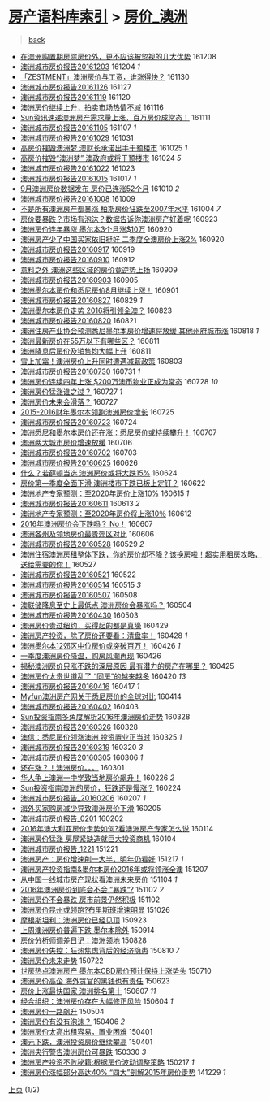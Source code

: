 [房产语料库索引](../../README.md)  > [房价_澳洲](房价_澳洲.md)
====
> [back](../README.md)

- [在澳洲购置期房除房价外，更不应该被忽视的几大优势](http://jkwz.applinzi.com/ittc/6909316606277977093.html#%E5%9C%A8%E6%BE%B3%E6%B4%B2%E8%B4%AD%E7%BD%AE%E6%9C%9F%E6%88%BF%E9%99%A4%E6%88%BF%E4%BB%B7%E5%A4%96%EF%BC%8C%E6%9B%B4%E4%B8%8D%E5%BA%94%E8%AF%A5%E8%A2%AB%E5%BF%BD%E8%A7%86%E7%9A%84%E5%87%A0%E5%A4%A7%E4%BC%98%E5%8A%BF) 161208  
- [澳洲城市房价报告20161203](http://jkwz.applinzi.com/ittc/6907830273701315589.html#%E6%BE%B3%E6%B4%B2%E5%9F%8E%E5%B8%82%E6%88%BF%E4%BB%B7%E6%8A%A5%E5%91%8A20161203) 161204 *1* 
- [「ZESTMENT」澳洲房价与工资，谁涨得快？](http://jkwz.applinzi.com/ittc/6906235593205220357.html#%E3%80%8CZESTMENT%E3%80%8D%E6%BE%B3%E6%B4%B2%E6%88%BF%E4%BB%B7%E4%B8%8E%E5%B7%A5%E8%B5%84%EF%BC%8C%E8%B0%81%E6%B6%A8%E5%BE%97%E5%BF%AB%EF%BC%9F) 161130  
- [澳洲城市房价报告20161126](http://jkwz.applinzi.com/ittc/6905220785227957253.html#%E6%BE%B3%E6%B4%B2%E5%9F%8E%E5%B8%82%E6%88%BF%E4%BB%B7%E6%8A%A5%E5%91%8A20161126) 161127  
- [澳洲城市房价报告20161119](http://jkwz.applinzi.com/ittc/6902232343955112964.html#%E6%BE%B3%E6%B4%B2%E5%9F%8E%E5%B8%82%E6%88%BF%E4%BB%B7%E6%8A%A5%E5%91%8A20161119) 161120  
- [澳洲房价继续上升，拍卖市场热情不减](http://jkwz.applinzi.com/ittc/6900706425084314629.html#%E6%BE%B3%E6%B4%B2%E6%88%BF%E4%BB%B7%E7%BB%A7%E7%BB%AD%E4%B8%8A%E5%8D%87%EF%BC%8C%E6%8B%8D%E5%8D%96%E5%B8%82%E5%9C%BA%E7%83%AD%E6%83%85%E4%B8%8D%E5%87%8F) 161116  
- [Sun资讯速递澳洲房产需求量上涨，百万房价成常态！](http://jkwz.applinzi.com/ittc/6899302095257076741.html#Sun%E8%B5%84%E8%AE%AF%E9%80%9F%E9%80%92%E6%BE%B3%E6%B4%B2%E6%88%BF%E4%BA%A7%E9%9C%80%E6%B1%82%E9%87%8F%E4%B8%8A%E6%B6%A8%EF%BC%8C%E7%99%BE%E4%B8%87%E6%88%BF%E4%BB%B7%E6%88%90%E5%B8%B8%E6%80%81%EF%BC%81) 161111  
- [澳洲城市房价报告20161105](http://jkwz.applinzi.com/ittc/6897406548199867397.html#%E6%BE%B3%E6%B4%B2%E5%9F%8E%E5%B8%82%E6%88%BF%E4%BB%B7%E6%8A%A5%E5%91%8A20161105) 161107 *1* 
- [澳洲城市房价报告20161029](http://jkwz.applinzi.com/ittc/6894824986702775300.html#%E6%BE%B3%E6%B4%B2%E5%9F%8E%E5%B8%82%E6%88%BF%E4%BB%B7%E6%8A%A5%E5%91%8A20161029) 161031  
- [高房价摧毁澳洲梦 澳财长承诺出手干预楼市](http://jkwz.applinzi.com/ittc/6892842424602199045.html#%E9%AB%98%E6%88%BF%E4%BB%B7%E6%91%A7%E6%AF%81%E6%BE%B3%E6%B4%B2%E6%A2%A6+%E6%BE%B3%E8%B4%A2%E9%95%BF%E6%89%BF%E8%AF%BA%E5%87%BA%E6%89%8B%E5%B9%B2%E9%A2%84%E6%A5%BC%E5%B8%82) 161025 *1* 
- [高房价摧毁“澳洲梦” 澳政府或将干预楼市](http://jkwz.applinzi.com/ittc/6892565796382835716.html#%E9%AB%98%E6%88%BF%E4%BB%B7%E6%91%A7%E6%AF%81%E2%80%9C%E6%BE%B3%E6%B4%B2%E6%A2%A6%E2%80%9D+%E6%BE%B3%E6%94%BF%E5%BA%9C%E6%88%96%E5%B0%86%E5%B9%B2%E9%A2%84%E6%A5%BC%E5%B8%82) 161024 *5* 
- [澳洲城市房价报告20161022](http://jkwz.applinzi.com/ittc/6892210226714903556.html#%E6%BE%B3%E6%B4%B2%E5%9F%8E%E5%B8%82%E6%88%BF%E4%BB%B7%E6%8A%A5%E5%91%8A20161022) 161023  
- [澳洲城市房价报告20161015](http://jkwz.applinzi.com/ittc/6889268085994816517.html#%E6%BE%B3%E6%B4%B2%E5%9F%8E%E5%B8%82%E6%88%BF%E4%BB%B7%E6%8A%A5%E5%91%8A20161015) 161017 *1* 
- [9月澳洲房价数据发布 房价已连涨52个月](http://jkwz.applinzi.com/ittc/6887309150035379205.html#9%E6%9C%88%E6%BE%B3%E6%B4%B2%E6%88%BF%E4%BB%B7%E6%95%B0%E6%8D%AE%E5%8F%91%E5%B8%83+%E6%88%BF%E4%BB%B7%E5%B7%B2%E8%BF%9E%E6%B6%A852%E4%B8%AA%E6%9C%88) 161010 *2* 
- [澳洲城市房价报告20161008](http://jkwz.applinzi.com/ittc/6886725359680095237.html#%E6%BE%B3%E6%B4%B2%E5%9F%8E%E5%B8%82%E6%88%BF%E4%BB%B7%E6%8A%A5%E5%91%8A20161008) 161009  
- [不是所有澳洲房产都暴涨 柏斯房价狂跌至2007年水平](http://jkwz.applinzi.com/ittc/6885136852046054405.html#%E4%B8%8D%E6%98%AF%E6%89%80%E6%9C%89%E6%BE%B3%E6%B4%B2%E6%88%BF%E4%BA%A7%E9%83%BD%E6%9A%B4%E6%B6%A8+%E6%9F%8F%E6%96%AF%E6%88%BF%E4%BB%B7%E7%8B%82%E8%B7%8C%E8%87%B32007%E5%B9%B4%E6%B0%B4%E5%B9%B3) 161004 *7* 
- [房价要暴跌？市场有泡沫？数据告诉你澳洲房产好着呢](http://jkwz.applinzi.com/ittc/6881021692368913413.html#%E6%88%BF%E4%BB%B7%E8%A6%81%E6%9A%B4%E8%B7%8C%EF%BC%9F%E5%B8%82%E5%9C%BA%E6%9C%89%E6%B3%A1%E6%B2%AB%EF%BC%9F%E6%95%B0%E6%8D%AE%E5%91%8A%E8%AF%89%E4%BD%A0%E6%BE%B3%E6%B4%B2%E6%88%BF%E4%BA%A7%E5%A5%BD%E7%9D%80%E5%91%A2) 160923  
- [澳洲房价连年暴涨 墨尔本3个月涨$10万](http://jkwz.applinzi.com/ittc/6879976709507515396.html#%E6%BE%B3%E6%B4%B2%E6%88%BF%E4%BB%B7%E8%BF%9E%E5%B9%B4%E6%9A%B4%E6%B6%A8+%E5%A2%A8%E5%B0%94%E6%9C%AC3%E4%B8%AA%E6%9C%88%E6%B6%A8%2410%E4%B8%87) 160920  
- [澳洲房产少了中国买家依旧挺好 二季度全澳房价上涨2%](http://jkwz.applinzi.com/ittc/6879968256055575557.html#%E6%BE%B3%E6%B4%B2%E6%88%BF%E4%BA%A7%E5%B0%91%E4%BA%86%E4%B8%AD%E5%9B%BD%E4%B9%B0%E5%AE%B6%E4%BE%9D%E6%97%A7%E6%8C%BA%E5%A5%BD+%E4%BA%8C%E5%AD%A3%E5%BA%A6%E5%85%A8%E6%BE%B3%E6%88%BF%E4%BB%B7%E4%B8%8A%E6%B6%A82%25) 160920  
- [澳洲城市房价报告20160917](http://jkwz.applinzi.com/ittc/6879247212202165253.html#%E6%BE%B3%E6%B4%B2%E5%9F%8E%E5%B8%82%E6%88%BF%E4%BB%B7%E6%8A%A5%E5%91%8A20160917) 160919  
- [澳洲城市房价报告20160910](http://jkwz.applinzi.com/ittc/6876627395724968965.html#%E6%BE%B3%E6%B4%B2%E5%9F%8E%E5%B8%82%E6%88%BF%E4%BB%B7%E6%8A%A5%E5%91%8A20160910) 160912  
- [意料之外  澳洲这些区域的房价竟逆势上扬](http://jkwz.applinzi.com/ittc/6875870672856810501.html#%E6%84%8F%E6%96%99%E4%B9%8B%E5%A4%96++%E6%BE%B3%E6%B4%B2%E8%BF%99%E4%BA%9B%E5%8C%BA%E5%9F%9F%E7%9A%84%E6%88%BF%E4%BB%B7%E7%AB%9F%E9%80%86%E5%8A%BF%E4%B8%8A%E6%89%AC) 160909  
- [澳洲城市房价报告20160903](http://jkwz.applinzi.com/ittc/6874098743170827269.html#%E6%BE%B3%E6%B4%B2%E5%9F%8E%E5%B8%82%E6%88%BF%E4%BB%B7%E6%8A%A5%E5%91%8A20160903) 160905  
- [澳洲墨尔本房价和悉尼房价8月继续上涨！](http://jkwz.applinzi.com/ittc/6872945165391627269.html#%E6%BE%B3%E6%B4%B2%E5%A2%A8%E5%B0%94%E6%9C%AC%E6%88%BF%E4%BB%B7%E5%92%8C%E6%82%89%E5%B0%BC%E6%88%BF%E4%BB%B78%E6%9C%88%E7%BB%A7%E7%BB%AD%E4%B8%8A%E6%B6%A8%EF%BC%81) 160901  
- [澳洲城市房价报告20160827](http://jkwz.applinzi.com/ittc/6871507242507043845.html#%E6%BE%B3%E6%B4%B2%E5%9F%8E%E5%B8%82%E6%88%BF%E4%BB%B7%E6%8A%A5%E5%91%8A20160827) 160829 *1* 
- [澳洲墨尔本房价走势 2016将引领全澳？](http://jkwz.applinzi.com/ittc/6869487185673323525.html#%E6%BE%B3%E6%B4%B2%E5%A2%A8%E5%B0%94%E6%9C%AC%E6%88%BF%E4%BB%B7%E8%B5%B0%E5%8A%BF+2016%E5%B0%86%E5%BC%95%E9%A2%86%E5%85%A8%E6%BE%B3%EF%BC%9F) 160823  
- [澳洲城市房价报告20160820](http://jkwz.applinzi.com/ittc/6868889240368317444.html#%E6%BE%B3%E6%B4%B2%E5%9F%8E%E5%B8%82%E6%88%BF%E4%BB%B7%E6%8A%A5%E5%91%8A20160820) 160821  
- [澳洲住房产业协会预测悉尼墨尔本房价增速将放缓 其他州府城市涨](http://jkwz.applinzi.com/ittc/6867798133601469445.html#%E6%BE%B3%E6%B4%B2%E4%BD%8F%E6%88%BF%E4%BA%A7%E4%B8%9A%E5%8D%8F%E4%BC%9A%E9%A2%84%E6%B5%8B%E6%82%89%E5%B0%BC%E5%A2%A8%E5%B0%94%E6%9C%AC%E6%88%BF%E4%BB%B7%E5%A2%9E%E9%80%9F%E5%B0%86%E6%94%BE%E7%BC%93+%E5%85%B6%E4%BB%96%E5%B7%9E%E5%BA%9C%E5%9F%8E%E5%B8%82%E6%B6%A8) 160818 *1* 
- [澳洲最新房价在55万以下有哪些区？](http://jkwz.applinzi.com/ittc/6865156559977579525.html#%E6%BE%B3%E6%B4%B2%E6%9C%80%E6%96%B0%E6%88%BF%E4%BB%B7%E5%9C%A855%E4%B8%87%E4%BB%A5%E4%B8%8B%E6%9C%89%E5%93%AA%E4%BA%9B%E5%8C%BA%EF%BC%9F) 160811  
- [澳洲降息后房价及销售均大幅上升](http://jkwz.applinzi.com/ittc/6865019143534937093.html#%E6%BE%B3%E6%B4%B2%E9%99%8D%E6%81%AF%E5%90%8E%E6%88%BF%E4%BB%B7%E5%8F%8A%E9%94%80%E5%94%AE%E5%9D%87%E5%A4%A7%E5%B9%85%E4%B8%8A%E5%8D%87) 160811  
- [雪上加霜！澳洲房价上升同时遭遇减薪政策](http://jkwz.applinzi.com/ittc/6862073329720230917.html#%E9%9B%AA%E4%B8%8A%E5%8A%A0%E9%9C%9C%EF%BC%81%E6%BE%B3%E6%B4%B2%E6%88%BF%E4%BB%B7%E4%B8%8A%E5%8D%87%E5%90%8C%E6%97%B6%E9%81%AD%E9%81%87%E5%87%8F%E8%96%AA%E6%94%BF%E7%AD%96) 160803  
- [澳洲城市房价报告20160730](http://jkwz.applinzi.com/ittc/6860243452134163461.html#%E6%BE%B3%E6%B4%B2%E5%9F%8E%E5%B8%82%E6%88%BF%E4%BB%B7%E6%8A%A5%E5%91%8A20160730) 160731 *1* 
- [澳洲房价连续四年上涨  $200万澳币物业正成为常态](http://jkwz.applinzi.com/ittc/6859908480592512005.html#%E6%BE%B3%E6%B4%B2%E6%88%BF%E4%BB%B7%E8%BF%9E%E7%BB%AD%E5%9B%9B%E5%B9%B4%E4%B8%8A%E6%B6%A8++%24200%E4%B8%87%E6%BE%B3%E5%B8%81%E7%89%A9%E4%B8%9A%E6%AD%A3%E6%88%90%E4%B8%BA%E5%B8%B8%E6%80%81) 160728 *10* 
- [澳洲房价猛涨谁之过？](http://jkwz.applinzi.com/ittc/6859595133632381957.html#%E6%BE%B3%E6%B4%B2%E6%88%BF%E4%BB%B7%E7%8C%9B%E6%B6%A8%E8%B0%81%E4%B9%8B%E8%BF%87%EF%BC%9F) 160727 *1* 
- [澳洲房价未来会滑落？](http://jkwz.applinzi.com/ittc/6859595133556884484.html#%E6%BE%B3%E6%B4%B2%E6%88%BF%E4%BB%B7%E6%9C%AA%E6%9D%A5%E4%BC%9A%E6%BB%91%E8%90%BD%EF%BC%9F) 160727  
- [2015-2016财年墨尔本领跑澳洲房价增长](http://jkwz.applinzi.com/ittc/6857607056865100805.html#2015-2016%E8%B4%A2%E5%B9%B4%E5%A2%A8%E5%B0%94%E6%9C%AC%E9%A2%86%E8%B7%91%E6%BE%B3%E6%B4%B2%E6%88%BF%E4%BB%B7%E5%A2%9E%E9%95%BF) 160725  
- [澳洲城市房价报告20160723](http://jkwz.applinzi.com/ittc/6857733393575576580.html#%E6%BE%B3%E6%B4%B2%E5%9F%8E%E5%B8%82%E6%88%BF%E4%BB%B7%E6%8A%A5%E5%91%8A20160723) 160724  
- [澳洲悉尼和墨尔本房价还在涨：悉尼房价或持续攀升！](http://jkwz.applinzi.com/ittc/6852157579379344388.html#%E6%BE%B3%E6%B4%B2%E6%82%89%E5%B0%BC%E5%92%8C%E5%A2%A8%E5%B0%94%E6%9C%AC%E6%88%BF%E4%BB%B7%E8%BF%98%E5%9C%A8%E6%B6%A8%EF%BC%9A%E6%82%89%E5%B0%BC%E6%88%BF%E4%BB%B7%E6%88%96%E6%8C%81%E7%BB%AD%E6%94%80%E5%8D%87%EF%BC%81) 160707  
- [澳洲两大城市房价增速放缓](http://jkwz.applinzi.com/ittc/6851713625118737412.html#%E6%BE%B3%E6%B4%B2%E4%B8%A4%E5%A4%A7%E5%9F%8E%E5%B8%82%E6%88%BF%E4%BB%B7%E5%A2%9E%E9%80%9F%E6%94%BE%E7%BC%93) 160706  
- [澳洲城市房价报告20160702](http://jkwz.applinzi.com/ittc/6850671626638853125.html#%E6%BE%B3%E6%B4%B2%E5%9F%8E%E5%B8%82%E6%88%BF%E4%BB%B7%E6%8A%A5%E5%91%8A20160702) 160703  
- [澳洲城市房价报告20160625](http://jkwz.applinzi.com/ittc/6848005864447017989.html#%E6%BE%B3%E6%B4%B2%E5%9F%8E%E5%B8%82%E6%88%BF%E4%BB%B7%E6%8A%A5%E5%91%8A20160625) 160626  
- [什么？若薛顿当选 澳洲房价或将大跌15%](http://jkwz.applinzi.com/ittc/6847324986536363012.html#%E4%BB%80%E4%B9%88%EF%BC%9F%E8%8B%A5%E8%96%9B%E9%A1%BF%E5%BD%93%E9%80%89+%E6%BE%B3%E6%B4%B2%E6%88%BF%E4%BB%B7%E6%88%96%E5%B0%86%E5%A4%A7%E8%B7%8C15%25) 160624  
- [房价第一季度全面下滑 澳洲楼市下跌已板上定钉？](http://jkwz.applinzi.com/ittc/6846589383779812357.html#%E6%88%BF%E4%BB%B7%E7%AC%AC%E4%B8%80%E5%AD%A3%E5%BA%A6%E5%85%A8%E9%9D%A2%E4%B8%8B%E6%BB%91+%E6%BE%B3%E6%B4%B2%E6%A5%BC%E5%B8%82%E4%B8%8B%E8%B7%8C%E5%B7%B2%E6%9D%BF%E4%B8%8A%E5%AE%9A%E9%92%89%EF%BC%9F) 160622  
- [澳洲地产专家预测：至2020年房价上涨10%](http://jkwz.applinzi.com/ittc/6843957098802840581.html#%E6%BE%B3%E6%B4%B2%E5%9C%B0%E4%BA%A7%E4%B8%93%E5%AE%B6%E9%A2%84%E6%B5%8B%EF%BC%9A%E8%87%B32020%E5%B9%B4%E6%88%BF%E4%BB%B7%E4%B8%8A%E6%B6%A810%25) 160615 *1* 
- [澳洲城市房价报告20160611](http://jkwz.applinzi.com/ittc/6842879110145377284.html#%E6%BE%B3%E6%B4%B2%E5%9F%8E%E5%B8%82%E6%88%BF%E4%BB%B7%E6%8A%A5%E5%91%8A20160611) 160613 *2* 
- [澳洲地产专家预测：至2020年房价将上涨10％](http://jkwz.applinzi.com/ittc/6842879587675276292.html#%E6%BE%B3%E6%B4%B2%E5%9C%B0%E4%BA%A7%E4%B8%93%E5%AE%B6%E9%A2%84%E6%B5%8B%EF%BC%9A%E8%87%B32020%E5%B9%B4%E6%88%BF%E4%BB%B7%E5%B0%86%E4%B8%8A%E6%B6%A810%EF%BC%85) 160612  
- [2016年澳洲房价会下跌吗？ No！](http://jkwz.applinzi.com/ittc/6841009633464157189.html#2016%E5%B9%B4%E6%BE%B3%E6%B4%B2%E6%88%BF%E4%BB%B7%E4%BC%9A%E4%B8%8B%E8%B7%8C%E5%90%97%EF%BC%9F+No%EF%BC%81) 160607  
- [澳洲各州及领地房价最贵郊区对比](http://jkwz.applinzi.com/ittc/6840541768483079173.html#%E6%BE%B3%E6%B4%B2%E5%90%84%E5%B7%9E%E5%8F%8A%E9%A2%86%E5%9C%B0%E6%88%BF%E4%BB%B7%E6%9C%80%E8%B4%B5%E9%83%8A%E5%8C%BA%E5%AF%B9%E6%AF%94) 160606  
- [澳洲城市房价报告20160528](http://jkwz.applinzi.com/ittc/6837618341631755268.html#%E6%BE%B3%E6%B4%B2%E5%9F%8E%E5%B8%82%E6%88%BF%E4%BB%B7%E6%8A%A5%E5%91%8A20160528) 160529 *2* 
- [澳洲住宿澳洲房租整体下跌，你的房价却不降？该换房啦！超实用租房攻略，送给需要的你！](http://jkwz.applinzi.com/ittc/6836966570412475396.html#%E6%BE%B3%E6%B4%B2%E4%BD%8F%E5%AE%BF%E6%BE%B3%E6%B4%B2%E6%88%BF%E7%A7%9F%E6%95%B4%E4%BD%93%E4%B8%8B%E8%B7%8C%EF%BC%8C%E4%BD%A0%E7%9A%84%E6%88%BF%E4%BB%B7%E5%8D%B4%E4%B8%8D%E9%99%8D%EF%BC%9F%E8%AF%A5%E6%8D%A2%E6%88%BF%E5%95%A6%EF%BC%81%E8%B6%85%E5%AE%9E%E7%94%A8%E7%A7%9F%E6%88%BF%E6%94%BB%E7%95%A5%EF%BC%8C%E9%80%81%E7%BB%99%E9%9C%80%E8%A6%81%E7%9A%84%E4%BD%A0%EF%BC%81) 160527  
- [澳洲城市房价报告20160521](http://jkwz.applinzi.com/ittc/6835057754410320901.html#%E6%BE%B3%E6%B4%B2%E5%9F%8E%E5%B8%82%E6%88%BF%E4%BB%B7%E6%8A%A5%E5%91%8A20160521) 160522  
- [澳洲城市房价报告20160514](http://jkwz.applinzi.com/ittc/6832452450313044997.html#%E6%BE%B3%E6%B4%B2%E5%9F%8E%E5%B8%82%E6%88%BF%E4%BB%B7%E6%8A%A5%E5%91%8A20160514) 160515 *3* 
- [澳洲城市房价报告20160507](http://jkwz.applinzi.com/ittc/6829864224901579781.html#%E6%BE%B3%E6%B4%B2%E5%9F%8E%E5%B8%82%E6%88%BF%E4%BB%B7%E6%8A%A5%E5%91%8A20160507) 160508  
- [澳联储降息至史上最低点 澳洲房价会暴涨吗？](http://jkwz.applinzi.com/ittc/6828291543727080452.html#%E6%BE%B3%E8%81%94%E5%82%A8%E9%99%8D%E6%81%AF%E8%87%B3%E5%8F%B2%E4%B8%8A%E6%9C%80%E4%BD%8E%E7%82%B9+%E6%BE%B3%E6%B4%B2%E6%88%BF%E4%BB%B7%E4%BC%9A%E6%9A%B4%E6%B6%A8%E5%90%97%EF%BC%9F) 160504  
- [澳洲城市房价报告20160430](http://jkwz.applinzi.com/ittc/6827922336275497989.html#%E6%BE%B3%E6%B4%B2%E5%9F%8E%E5%B8%82%E6%88%BF%E4%BB%B7%E6%8A%A5%E5%91%8A20160430) 160503  
- [澳洲房价贵过纽约，买得起的都是真壕](http://jkwz.applinzi.com/ittc/6826535673397773316.html#%E6%BE%B3%E6%B4%B2%E6%88%BF%E4%BB%B7%E8%B4%B5%E8%BF%87%E7%BA%BD%E7%BA%A6%EF%BC%8C%E4%B9%B0%E5%BE%97%E8%B5%B7%E7%9A%84%E9%83%BD%E6%98%AF%E7%9C%9F%E5%A3%95) 160429  
- [澳洲房产投资，除了房价还要看：清盘率！](http://jkwz.applinzi.com/ittc/6824933471524750340.html#%E6%BE%B3%E6%B4%B2%E6%88%BF%E4%BA%A7%E6%8A%95%E8%B5%84%EF%BC%8C%E9%99%A4%E4%BA%86%E6%88%BF%E4%BB%B7%E8%BF%98%E8%A6%81%E7%9C%8B%EF%BC%9A%E6%B8%85%E7%9B%98%E7%8E%87%EF%BC%81) 160428 *1* 
- [澳洲墨尔本12郊区中位房价或突破百万！](http://jkwz.applinzi.com/ittc/6825441436639953924.html#%E6%BE%B3%E6%B4%B2%E5%A2%A8%E5%B0%94%E6%9C%AC12%E9%83%8A%E5%8C%BA%E4%B8%AD%E4%BD%8D%E6%88%BF%E4%BB%B7%E6%88%96%E7%AA%81%E7%A0%B4%E7%99%BE%E4%B8%87%EF%BC%81) 160426 *1* 
- [一季度澳洲房价降温，购房风潮再现](http://jkwz.applinzi.com/ittc/6825439979962369029.html#%E4%B8%80%E5%AD%A3%E5%BA%A6%E6%BE%B3%E6%B4%B2%E6%88%BF%E4%BB%B7%E9%99%8D%E6%B8%A9%EF%BC%8C%E8%B4%AD%E6%88%BF%E9%A3%8E%E6%BD%AE%E5%86%8D%E7%8E%B0) 160426  
- [揭秘澳洲房价只涨不跌的深层原因 最有潜力的房产在哪里？](http://jkwz.applinzi.com/ittc/6824964594053153797.html#%E6%8F%AD%E7%A7%98%E6%BE%B3%E6%B4%B2%E6%88%BF%E4%BB%B7%E5%8F%AA%E6%B6%A8%E4%B8%8D%E8%B7%8C%E7%9A%84%E6%B7%B1%E5%B1%82%E5%8E%9F%E5%9B%A0+%E6%9C%80%E6%9C%89%E6%BD%9C%E5%8A%9B%E7%9A%84%E6%88%BF%E4%BA%A7%E5%9C%A8%E5%93%AA%E9%87%8C%EF%BC%9F) 160425  
- [澳洲房价太贵世道乱了  “同房”的越来越多](http://jkwz.applinzi.com/ittc/6822953161052390405.html#%E6%BE%B3%E6%B4%B2%E6%88%BF%E4%BB%B7%E5%A4%AA%E8%B4%B5%E4%B8%96%E9%81%93%E4%B9%B1%E4%BA%86++%E2%80%9C%E5%90%8C%E6%88%BF%E2%80%9D%E7%9A%84%E8%B6%8A%E6%9D%A5%E8%B6%8A%E5%A4%9A) 160420 *13* 
- [澳洲城市房价报告20160416](http://jkwz.applinzi.com/ittc/6822018715985904645.html#%E6%BE%B3%E6%B4%B2%E5%9F%8E%E5%B8%82%E6%88%BF%E4%BB%B7%E6%8A%A5%E5%91%8A20160416) 160417 *1* 
- [Myfun澳洲房产网关于悉尼房价的全球对比](http://jkwz.applinzi.com/ittc/6820886054802293765.html#Myfun%E6%BE%B3%E6%B4%B2%E6%88%BF%E4%BA%A7%E7%BD%91%E5%85%B3%E4%BA%8E%E6%82%89%E5%B0%BC%E6%88%BF%E4%BB%B7%E7%9A%84%E5%85%A8%E7%90%83%E5%AF%B9%E6%AF%94) 160414  
- [澳洲城市房价报告20160402](http://jkwz.applinzi.com/ittc/6816789645077513221.html#%E6%BE%B3%E6%B4%B2%E5%9F%8E%E5%B8%82%E6%88%BF%E4%BB%B7%E6%8A%A5%E5%91%8A20160402) 160403  
- [Sun投资指南多角度解析2016年澳洲房价走势](http://jkwz.applinzi.com/ittc/6814721455451276292.html#Sun%E6%8A%95%E8%B5%84%E6%8C%87%E5%8D%97%E5%A4%9A%E8%A7%92%E5%BA%A6%E8%A7%A3%E6%9E%902016%E5%B9%B4%E6%BE%B3%E6%B4%B2%E6%88%BF%E4%BB%B7%E8%B5%B0%E5%8A%BF) 160328  
- [澳洲城市房价报告20160326](http://jkwz.applinzi.com/ittc/6814389464998609925.html#%E6%BE%B3%E6%B4%B2%E5%9F%8E%E5%B8%82%E6%88%BF%E4%BB%B7%E6%8A%A5%E5%91%8A20160326) 160328  
- [澳信：悉尼房价领涨澳洲 投资置业正当时](http://jkwz.applinzi.com/ittc/6813515371021599748.html#%E6%BE%B3%E4%BF%A1%EF%BC%9A%E6%82%89%E5%B0%BC%E6%88%BF%E4%BB%B7%E9%A2%86%E6%B6%A8%E6%BE%B3%E6%B4%B2+%E6%8A%95%E8%B5%84%E7%BD%AE%E4%B8%9A%E6%AD%A3%E5%BD%93%E6%97%B6) 160325 *1* 
- [澳洲城市房价报告20160319](http://jkwz.applinzi.com/ittc/6811611267802334213.html#%E6%BE%B3%E6%B4%B2%E5%9F%8E%E5%B8%82%E6%88%BF%E4%BB%B7%E6%8A%A5%E5%91%8A20160319) 160320 *3* 
- [澳洲城市房价报告20160305](http://jkwz.applinzi.com/ittc/6806431619657237509.html#%E6%BE%B3%E6%B4%B2%E5%9F%8E%E5%B8%82%E6%88%BF%E4%BB%B7%E6%8A%A5%E5%91%8A20160305) 160306 *1* 
- [还在涨？！澳洲房价。。。](http://jkwz.applinzi.com/ittc/6804609661638542340.html#%E8%BF%98%E5%9C%A8%E6%B6%A8%EF%BC%9F%EF%BC%81%E6%BE%B3%E6%B4%B2%E6%88%BF%E4%BB%B7%E3%80%82%E3%80%82%E3%80%82) 160301  
- [华人争上澳洲一中学致当地房价飙升！](http://jkwz.applinzi.com/ittc/6803122632857748485.html#%E5%8D%8E%E4%BA%BA%E4%BA%89%E4%B8%8A%E6%BE%B3%E6%B4%B2%E4%B8%80%E4%B8%AD%E5%AD%A6%E8%87%B4%E5%BD%93%E5%9C%B0%E6%88%BF%E4%BB%B7%E9%A3%99%E5%8D%87%EF%BC%81) 160226 *2* 
- [Sun投资指南澳洲的房价，狂跌还是慢涨？](http://jkwz.applinzi.com/ittc/6802462984609727493.html#Sun%E6%8A%95%E8%B5%84%E6%8C%87%E5%8D%97%E6%BE%B3%E6%B4%B2%E7%9A%84%E6%88%BF%E4%BB%B7%EF%BC%8C%E7%8B%82%E8%B7%8C%E8%BF%98%E6%98%AF%E6%85%A2%E6%B6%A8%EF%BC%9F) 160224  
- [澳洲城市房价报告_20160206](http://jkwz.applinzi.com/ittc/6796121197918028805.html#%E6%BE%B3%E6%B4%B2%E5%9F%8E%E5%B8%82%E6%88%BF%E4%BB%B7%E6%8A%A5%E5%91%8A_20160206) 160207 *1* 
- [海外买家购房减少导致澳洲房价下滑](http://jkwz.applinzi.com/ittc/6795296774713508869.html#%E6%B5%B7%E5%A4%96%E4%B9%B0%E5%AE%B6%E8%B4%AD%E6%88%BF%E5%87%8F%E5%B0%91%E5%AF%BC%E8%87%B4%E6%BE%B3%E6%B4%B2%E6%88%BF%E4%BB%B7%E4%B8%8B%E6%BB%91) 160205  
- [澳洲城市房价报告_0201](http://jkwz.applinzi.com/ittc/6794180121091113989.html#%E6%BE%B3%E6%B4%B2%E5%9F%8E%E5%B8%82%E6%88%BF%E4%BB%B7%E6%8A%A5%E5%91%8A_0201) 160202  
- [2016年澳大利亚房价走势如何?看澳洲房产专家怎么说](http://jkwz.applinzi.com/ittc/6787118497779942404.html#2016%E5%B9%B4%E6%BE%B3%E5%A4%A7%E5%88%A9%E4%BA%9A%E6%88%BF%E4%BB%B7%E8%B5%B0%E5%8A%BF%E5%A6%82%E4%BD%95%3F%E7%9C%8B%E6%BE%B3%E6%B4%B2%E6%88%BF%E4%BA%A7%E4%B8%93%E5%AE%B6%E6%80%8E%E4%B9%88%E8%AF%B4) 160114  
- [澳洲房价猛涨 房屋紧缺造就巨大投资商机](http://jkwz.applinzi.com/ittc/6783464134024889348.html#%E6%BE%B3%E6%B4%B2%E6%88%BF%E4%BB%B7%E7%8C%9B%E6%B6%A8+%E6%88%BF%E5%B1%8B%E7%B4%A7%E7%BC%BA%E9%80%A0%E5%B0%B1%E5%B7%A8%E5%A4%A7%E6%8A%95%E8%B5%84%E5%95%86%E6%9C%BA) 160104  
- [澳洲城市房价报告_1221](http://jkwz.applinzi.com/ittc/6778270877980558340.html#%E6%BE%B3%E6%B4%B2%E5%9F%8E%E5%B8%82%E6%88%BF%E4%BB%B7%E6%8A%A5%E5%91%8A_1221) 151221  
- [澳洲房产：房价增速削一大半，明年仍看好](http://jkwz.applinzi.com/ittc/6776788556458755076.html#%E6%BE%B3%E6%B4%B2%E6%88%BF%E4%BA%A7%EF%BC%9A%E6%88%BF%E4%BB%B7%E5%A2%9E%E9%80%9F%E5%89%8A%E4%B8%80%E5%A4%A7%E5%8D%8A%EF%BC%8C%E6%98%8E%E5%B9%B4%E4%BB%8D%E7%9C%8B%E5%A5%BD) 151217 *1* 
- [澳洲房产投资指南&amp;墨尔本房价2016年或将领涨全澳](http://jkwz.applinzi.com/ittc/6773125987730719748.html#%E6%BE%B3%E6%B4%B2%E6%88%BF%E4%BA%A7%E6%8A%95%E8%B5%84%E6%8C%87%E5%8D%97%26amp%3B%E5%A2%A8%E5%B0%94%E6%9C%AC%E6%88%BF%E4%BB%B72016%E5%B9%B4%E6%88%96%E5%B0%86%E9%A2%86%E6%B6%A8%E5%85%A8%E6%BE%B3) 151207  
- [从中国一线城市房产现状看澳洲未来房价](http://jkwz.applinzi.com/ittc/6760833347555427333.html#%E4%BB%8E%E4%B8%AD%E5%9B%BD%E4%B8%80%E7%BA%BF%E5%9F%8E%E5%B8%82%E6%88%BF%E4%BA%A7%E7%8E%B0%E7%8A%B6%E7%9C%8B%E6%BE%B3%E6%B4%B2%E6%9C%AA%E6%9D%A5%E6%88%BF%E4%BB%B7) 151104 *1* 
- [2016年澳洲房价到底会不会 ”暴跌“?](http://jkwz.applinzi.com/ittc/6760103783612892165.html#2016%E5%B9%B4%E6%BE%B3%E6%B4%B2%E6%88%BF%E4%BB%B7%E5%88%B0%E5%BA%95%E4%BC%9A%E4%B8%8D%E4%BC%9A+%E2%80%9D%E6%9A%B4%E8%B7%8C%E2%80%9C%3F) 151102 *2* 
- [澳洲房价不会暴跌 房市前景仍然积极](http://jkwz.applinzi.com/ittc/6760043834458670085.html#%E6%BE%B3%E6%B4%B2%E6%88%BF%E4%BB%B7%E4%B8%8D%E4%BC%9A%E6%9A%B4%E8%B7%8C+%E6%88%BF%E5%B8%82%E5%89%8D%E6%99%AF%E4%BB%8D%E7%84%B6%E7%A7%AF%E6%9E%81) 151102  
- [澳洲房价昆州或领跑?布里斯班增速明显](http://jkwz.applinzi.com/ittc/6757446414332150788.html#%E6%BE%B3%E6%B4%B2%E6%88%BF%E4%BB%B7%E6%98%86%E5%B7%9E%E6%88%96%E9%A2%86%E8%B7%91%3F%E5%B8%83%E9%87%8C%E6%96%AF%E7%8F%AD%E5%A2%9E%E9%80%9F%E6%98%8E%E6%98%BE) 151026  
- [摩根斯坦利：澳洲房价已经见顶](http://jkwz.applinzi.com/ittc/6745124904778777604.html#%E6%91%A9%E6%A0%B9%E6%96%AF%E5%9D%A6%E5%88%A9%EF%BC%9A%E6%BE%B3%E6%B4%B2%E6%88%BF%E4%BB%B7%E5%B7%B2%E7%BB%8F%E8%A7%81%E9%A1%B6) 150923  
- [上周澳洲房价普遍下跌 墨尔本除外](http://jkwz.applinzi.com/ittc/6741935358984815621.html#%E4%B8%8A%E5%91%A8%E6%BE%B3%E6%B4%B2%E6%88%BF%E4%BB%B7%E6%99%AE%E9%81%8D%E4%B8%8B%E8%B7%8C+%E5%A2%A8%E5%B0%94%E6%9C%AC%E9%99%A4%E5%A4%96) 150914  
- [房价分析师调差日记：澳洲领地](http://jkwz.applinzi.com/ittc/6735575753665479685.html#%E6%88%BF%E4%BB%B7%E5%88%86%E6%9E%90%E5%B8%88%E8%B0%83%E5%B7%AE%E6%97%A5%E8%AE%B0%EF%BC%9A%E6%BE%B3%E6%B4%B2%E9%A2%86%E5%9C%B0) 150828  
- [澳洲房价失控：狂热焦虑背后的经济隐患](http://jkwz.applinzi.com/ittc/547650615614686014.html#%E6%BE%B3%E6%B4%B2%E6%88%BF%E4%BB%B7%E5%A4%B1%E6%8E%A7%EF%BC%9A%E7%8B%82%E7%83%AD%E7%84%A6%E8%99%91%E8%83%8C%E5%90%8E%E7%9A%84%E7%BB%8F%E6%B5%8E%E9%9A%90%E6%82%A3) 150810 *7* 
- [澳洲房价未来走势](http://jkwz.applinzi.com/ittc/547650614980503343.html#%E6%BE%B3%E6%B4%B2%E6%88%BF%E4%BB%B7%E6%9C%AA%E6%9D%A5%E8%B5%B0%E5%8A%BF) 150722  
- [世房热点澳洲房产 墨尔本CBD房价预计保持上涨势头](http://jkwz.applinzi.com/ittc/547650614785505056.html#%E4%B8%96%E6%88%BF%E7%83%AD%E7%82%B9%E6%BE%B3%E6%B4%B2%E6%88%BF%E4%BA%A7+%E5%A2%A8%E5%B0%94%E6%9C%ACCBD%E6%88%BF%E4%BB%B7%E9%A2%84%E8%AE%A1%E4%BF%9D%E6%8C%81%E4%B8%8A%E6%B6%A8%E5%8A%BF%E5%A4%B4) 150710  
- [澳洲房价高企 海外贪官的黑钱也有责任](http://jkwz.applinzi.com/ittc/547650611424118945.html#%E6%BE%B3%E6%B4%B2%E6%88%BF%E4%BB%B7%E9%AB%98%E4%BC%81+%E6%B5%B7%E5%A4%96%E8%B4%AA%E5%AE%98%E7%9A%84%E9%BB%91%E9%92%B1%E4%B9%9F%E6%9C%89%E8%B4%A3%E4%BB%BB) 150623  
- [房价上涨最快国家 澳洲排名第十](http://jkwz.applinzi.com/ittc/547650611412845436.html#%E6%88%BF%E4%BB%B7%E4%B8%8A%E6%B6%A8%E6%9C%80%E5%BF%AB%E5%9B%BD%E5%AE%B6+%E6%BE%B3%E6%B4%B2%E6%8E%92%E5%90%8D%E7%AC%AC%E5%8D%81) 150607 *11* 
- [经合组织：澳洲房价存在大幅修正风险](http://jkwz.applinzi.com/ittc/547650611415552290.html#%E7%BB%8F%E5%90%88%E7%BB%84%E7%BB%87%EF%BC%9A%E6%BE%B3%E6%B4%B2%E6%88%BF%E4%BB%B7%E5%AD%98%E5%9C%A8%E5%A4%A7%E5%B9%85%E4%BF%AE%E6%AD%A3%E9%A3%8E%E9%99%A9) 150604 *1* 
- [澳洲房价一路飙升](http://jkwz.applinzi.com/ittc/547650611411883314.html#%E6%BE%B3%E6%B4%B2%E6%88%BF%E4%BB%B7%E4%B8%80%E8%B7%AF%E9%A3%99%E5%8D%87) 150504  
- [澳洲房价有没有泡沫？](http://jkwz.applinzi.com/ittc/547650611401391631.html#%E6%BE%B3%E6%B4%B2%E6%88%BF%E4%BB%B7%E6%9C%89%E6%B2%A1%E6%9C%89%E6%B3%A1%E6%B2%AB%EF%BC%9F) 150406 *2* 
- [澳洲房价太高出租容易，置业困难](http://jkwz.applinzi.com/ittc/547650611400743776.html#%E6%BE%B3%E6%B4%B2%E6%88%BF%E4%BB%B7%E5%A4%AA%E9%AB%98%E5%87%BA%E7%A7%9F%E5%AE%B9%E6%98%93%EF%BC%8C%E7%BD%AE%E4%B8%9A%E5%9B%B0%E9%9A%BE) 150401  
- [澳元下跌，澳洲投资房价继续攀高](http://jkwz.applinzi.com/ittc/547650611401170040.html#%E6%BE%B3%E5%85%83%E4%B8%8B%E8%B7%8C%EF%BC%8C%E6%BE%B3%E6%B4%B2%E6%8A%95%E8%B5%84%E6%88%BF%E4%BB%B7%E7%BB%A7%E7%BB%AD%E6%94%80%E9%AB%98) 150401  
- [澳洲央行警告澳洲房价可暴跌](http://jkwz.applinzi.com/ittc/547650611400501397.html#%E6%BE%B3%E6%B4%B2%E5%A4%AE%E8%A1%8C%E8%AD%A6%E5%91%8A%E6%BE%B3%E6%B4%B2%E6%88%BF%E4%BB%B7%E5%8F%AF%E6%9A%B4%E8%B7%8C) 150330 *3* 
- [澳洲房产投资不败秘籍:根据房价波动调整策略](http://jkwz.applinzi.com/ittc/547650611394223304.html#%E6%BE%B3%E6%B4%B2%E6%88%BF%E4%BA%A7%E6%8A%95%E8%B5%84%E4%B8%8D%E8%B4%A5%E7%A7%98%E7%B1%8D%3A%E6%A0%B9%E6%8D%AE%E6%88%BF%E4%BB%B7%E6%B3%A2%E5%8A%A8%E8%B0%83%E6%95%B4%E7%AD%96%E7%95%A5) 150217 *1* 
- [澳洲房价涨幅部分高达40% “四大”剖解2015年房价走势](http://jkwz.applinzi.com/ittc/547650611384569710.html#%E6%BE%B3%E6%B4%B2%E6%88%BF%E4%BB%B7%E6%B6%A8%E5%B9%85%E9%83%A8%E5%88%86%E9%AB%98%E8%BE%BE40%25+%E2%80%9C%E5%9B%9B%E5%A4%A7%E2%80%9D%E5%89%96%E8%A7%A32015%E5%B9%B4%E6%88%BF%E4%BB%B7%E8%B5%B0%E5%8A%BF) 141229 *1* 


 [上页](房价_澳洲.md)           (1/2)